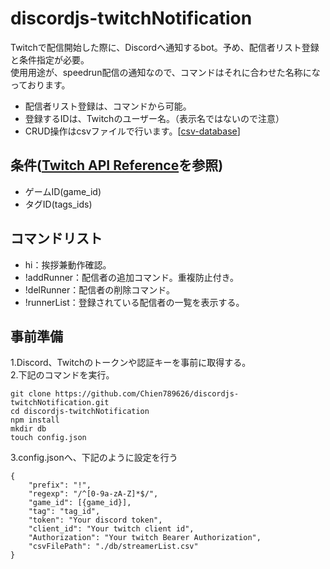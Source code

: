 # discordjs-twitchNotification  
Twitchで配信開始した際に、Discordへ通知するbot。予め、配信者リスト登録と条件指定が必要。  
使用用途が、speedrun配信の通知なので、コマンドはそれに合わせた名称になっております。  
- 配信者リスト登録は、コマンドから可能。  
- 登録するIDは、Twitchのユーザー名。（表示名ではないので注意）  
- CRUD操作はcsvファイルで行います。[[csv-database](https://github.com/ysnglt/node-csvdb)]  
## 条件([Twitch API Reference](https://dev.twitch.tv/docs/api/reference#search-categories)を参照)  
- ゲームID(game_id)  
- タグID(tags_ids)  
## コマンドリスト
- hi：挨拶兼動作確認。  
- !addRunner：配信者の追加コマンド。重複防止付き。  
- !delRunner：配信者の削除コマンド。  
- !runnerList：登録されている配信者の一覧を表示する。  

## 事前準備
1.Discord、Twitchのトークンや認証キーを事前に取得する。  
2.下記のコマンドを実行。  
```
git clone https://github.com/Chien789626/discordjs-twitchNotification.git
cd discordjs-twitchNotification
npm install
mkdir db
touch config.json
```  
3.config.jsonへ、下記のように設定を行う  
```
{
    "prefix": "!",  
    "regexp": "/^[0-9a-zA-Z]*$/",  
    "game_id": [{game_id}],  
    "tag": "tag_id",  
    "token": "Your discord token",  
    "client_id": "Your twitch client id",  
    "Authorization": "Your twitch Bearer Authorization",  
    "csvFilePath": "./db/streamerList.csv"  
}
```
